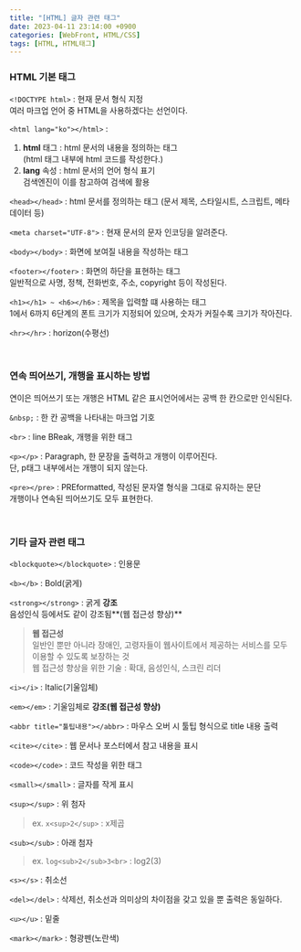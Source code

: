 ```yaml
---
title: "[HTML] 글자 관련 태그"
date: 2023-04-11 23:14:00 +0900
categories: [WebFront, HTML/CSS]
tags: [HTML, HTML태그]
---
```


### HTML 기본 태그

`<!DOCTYPE html>`
: 현재 문서 형식 지정<br>
여러 마크업 언어 중 HTML을 사용하겠다는 선언이다.

`<html lang="ko"></html>`
: 
1. **html** 태그 : html 문서의 내용을 정의하는 태그<br>
(html 태그 내부에 html 코드를 작성한다.)
2. **lang** 속성 : html 문서의 언어 형식 표기<br>
검색엔진이 이를 참고하여 검색에 활용

`<head></head>`
: html 문서를 정의하는 태그 (문서 제목, 스타일시트, 스크립트, 메타데이터 등)

`<meta charset="UTF-8">`
: 현재 문서의 문자 인코딩을 알려준다.

`<body></body>`
: 화면에 보여질 내용을 작성하는 태그

`<footer></footer>`
: 화면의 하단을 표현하는 태그<br>
일반적으로 사명, 정책, 전화번호, 주소, copyright 등이 작성된다.

`<h1></h1> ~ <h6></h6>`
: 제목을 입력할 떄 사용하는 태그<br>
1에서 6까지 6단계의 폰트 크기가 지정되어 있으며, 숫자가 커질수록 크기가 작아진다.

`<hr></hr>`
: horizon(수평선)


<br>


### 연속 띄어쓰기, 개행을 표시하는 방법

연이은 띄어쓰기 또는 개행은 HTML 같은 표시언어에서는 공백 한 칸으로만 인식된다.

`&nbsp;`
: 한 칸 공백을 나타내는 마크업 기호

`<br>`
: line BReak, 개행을 위한 태그

`<p></p>`
: Paragraph, 한 문장을 출력하고 개행이 이루어진다.<br>
단, p태그 내부에서는 개행이 되지 않는다.

`<pre></pre>`
: PREformatted, 작성된 문자열 형식을 그대로 유지하는 문단<br>
개행이나 연속된 띄어쓰기도 모두 표현한다.	

<br>

### 기타 글자 관련 태그

`<blockquote></blockquote>`
: 인용문

`<b></b>`
: Bold(굵게)

`<strong></strong>`
: 굵게 **강조**<br>
음성인식 등에서도 같이 강조됨**(웹 접근성 향상)**

> **웹 접근성**<br>
> 일반인 뿐만 아니라 장애인, 고령자들이 웹사이트에서 제공하는 서비스를 모두 이용할 수 있도록 보장하는 것<br>
> 웹 접근성 향상을 위한 기술 : 확대, 음성인식, 스크린 리더

`<i></i>`
: Italic(기울임체)

`<em></em>`
: 기울임체로 **강조(웹 접근성 향상)**

`<abbr title="툴팁내용"></abbr>`
: 마우스 오버 시 툴팁 형식으로 title 내용 출력

`<cite></cite>`
: 웹 문서나 포스터에서 참고 내용을 표시

`<code></code>`
: 코드 작성을 위한 태그

`<small></small>`
: 글자를 작게 표시

`<sup></sup>`
: 위 첨자<br>
> ex. `x<sup>2</sup>` : x제곱

`<sub></sub>`
: 아래 첨자
> ex. `log<sub>2</sub>3<br>` : log2(3)

`<s></s>`
: 취소선

`<del></del>`
: 삭제선, 취소선과 의미상의 차이점을 갖고 있을 뿐 출력은 동일하다.


`<u></u>`
: 밑줄

`<mark></mark>`
: 형광펜(노란색)
